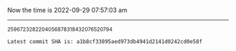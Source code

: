 Now the time is 2022-09-29 07:57:03 am

---

<small>2596723282204056878318432076520794</small>

```txt
Latest commit SHA is: a1b8cf33895aed973db4941d2141d0242cd0e58f
```
